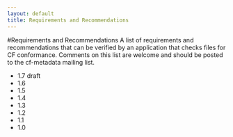 ```yaml
---
layout: default
title: Requirements and Recommendations
---
```


#Requirements and Recommendations
A list of requirements and recommendations that can be verified by an application that checks files for CF conformance. Comments on this list are welcome and should be posted to the cf-metadata mailing list.

* 1.7 draft
* 1.6
* 1.5
* 1.4
* 1.3
* 1.2
* 1.1
* 1.0


